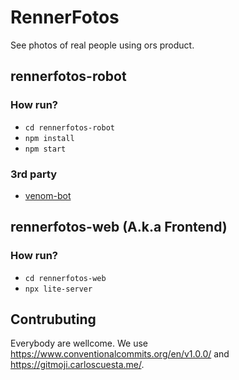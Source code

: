 # RennerFotos
See photos of real people using ors product.

## rennerfotos-robot
### How run?
- `cd rennerfotos-robot`
- `npm install`
- `npm start`

### 3rd party
- [venom-bot](https://www.npmjs.com/package/venom-bot)

## rennerfotos-web (A.k.a Frontend)
### How run?
- `cd rennerfotos-web`
- `npx lite-server`

## Contrubuting
Everybody are wellcome.
We use https://www.conventionalcommits.org/en/v1.0.0/ and https://gitmoji.carloscuesta.me/.
